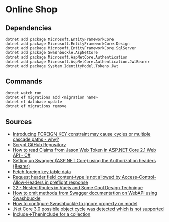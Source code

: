 # Online Shop

## Dependencies
```
dotnet add package Microsoft.EntityFrameworkCore
dotnet add package Microsoft.EntityFrameworkCore.Design
dotnet add package Microsoft.EntityFrameworkCore.SqlServer
dotnet add package Swashbuckle.AspNetCore
dotnet add package Microsoft.AspNetCore.Authentication
dotnet add package Microsoft.AspNetCore.Authentication.JwtBearer
dotnet add package System.IdentityModel.Tokens.Jwt
```
## Commands
```
dotnet watch run
dotnet ef migrations add <migration name>
dotnet ef database update
dotnet ef migrations remove
```
## Sources
- [Introducing FOREIGN KEY constraint may cause cycles or multiple cascade paths - why?](https://stackoverflow.com/questions/17127351/introducing-foreign-key-constraint-may-cause-cycles-or-multiple-cascade-paths)
- [Scrypt GitHub Repository](https://github.com/viniciuschiele/scrypt)
- [How to read Claims from Jason Web Token in ASP.NET Core 2.1 Web API - C#](https://www.youtube.com/watch?v=n_w07VeIg_k)
- [Setting up Swagger (ASP.NET Core) using the Authorization headers (Bearer)](https://stackoverflow.com/questions/43447688/setting-up-swagger-asp-net-core-using-the-authorization-headers-bearer)
- [Fetch foreign key table data](https://entityframework.net/knowledge-base/52352970/fetch-foreign-key-table-data)
- [Request header field content-type is not allowed by Access-Control-Allow-Headers in preflight response](https://forums.asp.net/t/2168883.aspx?Request+header+field+content+type+is+not+allowed+by+Access+Control+Allow+Headers+in+preflight+response+)
- [22 - Nested Routes in Vuejs and Some Cool Design Technique](https://www.youtube.com/watch?v=cSOVG_utfn8)
- [How to omit methods from Swagger documentation on WebAPI using Swashbuckle](https://stackoverflow.com/questions/29701573/how-to-omit-methods-from-swagger-documentation-on-webapi-using-swashbuckle)
- [How to configure Swashbuckle to ignore property on model](https://stackoverflow.com/questions/41005730/how-to-configure-swashbuckle-to-ignore-property-on-model)
- [.Net Core 3.0 possible object cycle was detected which is not supported](https://entityframeworkcore.com/knowledge-base/59199593/-net-core-3-0-possible-object-cycle-was-detected-which-is-not-supported)
- [Include->ThenInclude for a collection](https://github.com/dotnet/efcore/issues/6560)